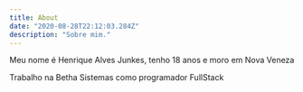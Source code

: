 ```yaml
---
title: About
date: "2020-08-28T22:12:03.284Z"
description: "Sobre mim."
---
```


Meu nome é Henrique Alves Junkes, tenho 18 anos e moro em Nova Veneza

Trabalho na Betha Sistemas como programador FullStack